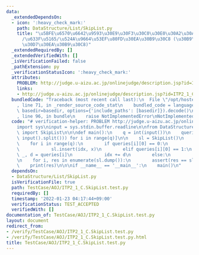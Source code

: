 ```yaml
---
data:
  _extendedDependsOn:
  - icon: ':heavy_check_mark:'
    path: DataStructure/List/SkipList.py
    title: "\u5BFE\u6570\u6642\u9593\u30E9\u30F3\u30C0\u30E0\u30A2\u30AF\u30BB\u30B9\
      /\u633F\u5165/\u524A\u9664\u53EF\u80FD\u30EA\u30B9\u30C8 (\u30B9\u30AD\u30C3\
      \u30D7\u30EA\u30B9\u30C8)"
  _extendedRequiredBy: []
  _extendedVerifiedWith: []
  _isVerificationFailed: false
  _pathExtension: py
  _verificationStatusIcon: ':heavy_check_mark:'
  attributes:
    PROBLEM: http://judge.u-aizu.ac.jp/onlinejudge/description.jsp?id=ITP2_1_C
    links:
    - http://judge.u-aizu.ac.jp/onlinejudge/description.jsp?id=ITP2_1_C
  bundledCode: "Traceback (most recent call last):\n  File \"/opt/hostedtoolcache/Python/3.10.5/x64/lib/python3.10/site-packages/onlinejudge_verify/documentation/build.py\"\
    , line 71, in _render_source_code_stat\n    bundled_code = language.bundle(stat.path,\
    \ basedir=basedir, options={'include_paths': [basedir]}).decode()\n  File \"/opt/hostedtoolcache/Python/3.10.5/x64/lib/python3.10/site-packages/onlinejudge_verify/languages/python.py\"\
    , line 96, in bundle\n    raise NotImplementedError\nNotImplementedError\n"
  code: "# verification-helper: PROBLEM http://judge.u-aizu.ac.jp/onlinejudge/description.jsp?id=ITP2_1_C\n\
    import sys\ninput = sys.stdin.buffer.readline\n\nfrom DataStructure.List.SkipList\
    \ import SkipList\n\n\ndef main():\n    q = int(input())\n    queries = [list(map(int,\
    \ input().split())) for i in range(q)]\n\n    sl = SkipList()\n    idx = 0\n\n\
    \    for i in range(q):\n        if queries[i][0] == 0:\n            _, x = queries[i]\n\
    \            sl.insert(idx, x)\n        elif queries[i][0] == 1:\n           \
    \ _, d = queries[i]\n            idx += d\n        else:\n            sl.delete(idx)\n\
    \n    for i, res in enumerate(sl.dump()):\n        assert(res == sl[i])\n    \
    \    print(res)\n\n\nif __name__ == '__main__':\n    main()\n"
  dependsOn:
  - DataStructure/List/SkipList.py
  isVerificationFile: true
  path: TestCase/AOJ/ITP2_1_C.SkipList.test.py
  requiredBy: []
  timestamp: '2022-01-23 04:17:44+09:00'
  verificationStatus: TEST_ACCEPTED
  verifiedWith: []
documentation_of: TestCase/AOJ/ITP2_1_C.SkipList.test.py
layout: document
redirect_from:
- /verify/TestCase/AOJ/ITP2_1_C.SkipList.test.py
- /verify/TestCase/AOJ/ITP2_1_C.SkipList.test.py.html
title: TestCase/AOJ/ITP2_1_C.SkipList.test.py
---
```

